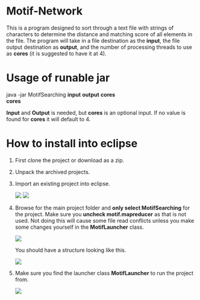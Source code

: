 # Motif-Network
<p>This is a program designed to sort through a text file with strings of characters to determine the distance and matching score of all elements in the file.
The program will take in a file destination as the <strong>input</strong>, the file output destination as <strong>output</strong>,
and the number of processing threads to use as <strong>cores</strong> (it is suggested to have it at 4).</p>

# Usage of runable jar
<p>java -jar MotifSearching <strong>input</strong> <strong>output</strong> <strong>cores</strong><br><strong>cores</strong></p>
<p><strong>Input</strong> and <strong>Output</strong> is needed, but <strong>cores</strong> is an optional input. If no value is found for 
	<strong>cores</strong> it will default to 4.</p>

# How to install into eclipse
<ol>
<li><p>First clone the project or download as a zip.</p></li>

<li><p>Unpack the archived projects.</p></li>

<li><p>Import an existing project into eclipse.</p>
	<img src="https://i.gyazo.com/acddb3bfee3076def77af128685c6818.png"></img>
	<img src="https://i.gyazo.com/dbc6dbdc5707411c981c4a8831eae494.png"></img></li>

<li><p>Browse for the main project folder and <strong>only select MotifSearching</strong> for the project.
	Make sure you <strong>uncheck motif.mapreducer</strong> as that is not used. Not doing this will cause some file read conflicts unless 
	you make some changes yourself in the <strong>MotifLauncher</strong> class.</p>
	<img src="https://i.gyazo.com/dbc6dbdc5707411c981c4a8831eae494.png"></img><p>You should have a structure looking like this.</p>
	<img src="https://i.gyazo.com/32968f2c1266cf1408f9c48747dea6ad.png"></img></li>

<li><p>Make sure you find the launcher class <strong>MotifLauncher</strong> to run the project from.</p>
	<img src="https://i.gyazo.com/679f5ec1ab132ec2c1113cf73ab7ccef.png"></img></li>
</ol>

